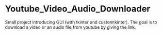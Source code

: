 # Youtube_Video_Audio_Downloader
Small project introducing GUI (with tkinter and customtkinter). The goal is to download a video or an audio file from youtube by giving the link.
